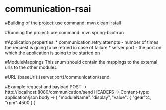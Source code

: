 # communication-rsai

#Building of the project:
    use command:    mvn clean install

#Running the project:
    use command:    mvn spring-boot:run

#Application properties:
    * communication.retry.attempts - number of times the request is going to be retried in case of failure
    * server.port - the port on which the application is going to be started on

#ModuleMappings
    This enum should contain the mappings to the external urls to the other modules.
    
#URL
    {baseUrl}:{server.port}/communication/send
    
#Example request and payload
    POST ->     http://localhost:8080/communication/send
    HEADERS ->  Content-type: application/json
    body -> 
    {
      "moduleName":"display",
      "value": {
                 "gear":4,
                 "rpm":4500
               }
    }
